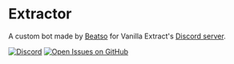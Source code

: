 # Extractor
A custom bot made by [Beatso](https://github.com/Beatso) for Vanilla Extract's [Discord server](https://discord.gg/6KB2j9M).

[![Discord](https://img.shields.io/discord/728777189914312715)](https://discord.gg/6KB2j9M) [![Open Issues on GitHub](https://img.shields.io/github/issues/Vanilla-Extract/Extractor)](https://github.com/Vanilla-Extract/Extractor/issues)
